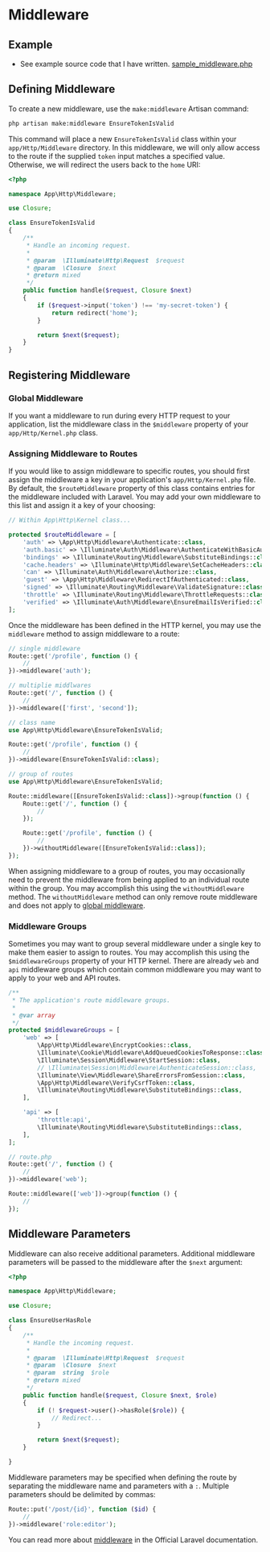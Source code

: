 # Middleware

## Example

- See example source code that I have written. [sample_middleware.php](src/sample_middleware.php)

## Defining Middleware

To create a new middleware, use the `make:middleware` Artisan command:

```bash
php artisan make:middleware EnsureTokenIsValid
```

This command will place a new `EnsureTokenIsValid` class within your `app/Http/Middleware` directory. In this middleware, we will only allow access to the route if the supplied `token` input matches a specified value. Otherwise, we will redirect the users back to the `home` URI:

```php
<?php

namespace App\Http\Middleware;

use Closure;

class EnsureTokenIsValid
{
    /**
     * Handle an incoming request.
     *
     * @param  \Illuminate\Http\Request  $request
     * @param  \Closure  $next
     * @return mixed
     */
    public function handle($request, Closure $next)
    {
        if ($request->input('token') !== 'my-secret-token') {
            return redirect('home');
        }

        return $next($request);
    }
}
```

## Registering Middleware

### Global Middleware

If you want a middleware to run during every HTTP request to your application, list the middleware class in the `$middleware` property of your `app/Http/Kernel.php` class.

### Assigning Middleware to Routes

If you would like to assign middleware to specific routes, you should first assign the middleware a key in your application's `app/Http/Kernel.php` file. By default, the `$routeMiddleware` property of this class contains entries for the middleware included with Laravel. You may add your own middleware to this list and assign it a key of your choosing:

```php
// Within App\Http\Kernel class...

protected $routeMiddleware = [
    'auth' => \App\Http\Middleware\Authenticate::class,
    'auth.basic' => \Illuminate\Auth\Middleware\AuthenticateWithBasicAuth::class,
    'bindings' => \Illuminate\Routing\Middleware\SubstituteBindings::class,
    'cache.headers' => \Illuminate\Http\Middleware\SetCacheHeaders::class,
    'can' => \Illuminate\Auth\Middleware\Authorize::class,
    'guest' => \App\Http\Middleware\RedirectIfAuthenticated::class,
    'signed' => \Illuminate\Routing\Middleware\ValidateSignature::class,
    'throttle' => \Illuminate\Routing\Middleware\ThrottleRequests::class,
    'verified' => \Illuminate\Auth\Middleware\EnsureEmailIsVerified::class,
];
```

Once the middleware has been defined in the HTTP kernel, you may use the `middleware` method to assign middleware to a route:

```php
// single middleware
Route::get('/profile', function () {
    //
})->middleware('auth');

// multiplie middlwares
Route::get('/', function () {
    //
})->middleware(['first', 'second']);

// class name
use App\Http\Middleware\EnsureTokenIsValid;

Route::get('/profile', function () {
    //
})->middleware(EnsureTokenIsValid::class);

// group of routes
use App\Http\Middleware\EnsureTokenIsValid;

Route::middleware([EnsureTokenIsValid::class])->group(function () {
    Route::get('/', function () {
        //
    });

    Route::get('/profile', function () {
        //
    })->withoutMiddleware([EnsureTokenIsValid::class]);
});
```

When assigning middleware to a group of routes, you may occasionally need to prevent the middleware from being applied to an individual route within the group. You may accomplish this using the `withoutMiddleware` method. The `withoutMiddleware` method can only remove route middleware and does not apply to [global middleware](#global-middleware).

### Middleware Groups

Sometimes you may want to group several middleware under a single key to make them easier to assign to routes. You may accomplish this using the `$middlewareGroups` property of your HTTP kernel. There are already `web` and `api` middleware groups which contain common middleware you may want to apply to your web and API routes.

```php
/**
 * The application's route middleware groups.
 *
 * @var array
 */
protected $middlewareGroups = [
    'web' => [
        \App\Http\Middleware\EncryptCookies::class,
        \Illuminate\Cookie\Middleware\AddQueuedCookiesToResponse::class,
        \Illuminate\Session\Middleware\StartSession::class,
        // \Illuminate\Session\Middleware\AuthenticateSession::class,
        \Illuminate\View\Middleware\ShareErrorsFromSession::class,
        \App\Http\Middleware\VerifyCsrfToken::class,
        \Illuminate\Routing\Middleware\SubstituteBindings::class,
    ],

    'api' => [
        'throttle:api',
        \Illuminate\Routing\Middleware\SubstituteBindings::class,
    ],
];

// route.php
Route::get('/', function () {
    //
})->middleware('web');

Route::middleware(['web'])->group(function () {
    //
});
```

## Middleware Parameters

Middleware can also receive additional parameters. Additional middleware parameters will be passed to the middleware after the `$next` argument:

```php
<?php

namespace App\Http\Middleware;

use Closure;

class EnsureUserHasRole
{
    /**
     * Handle the incoming request.
     *
     * @param  \Illuminate\Http\Request  $request
     * @param  \Closure  $next
     * @param  string  $role
     * @return mixed
     */
    public function handle($request, Closure $next, $role)
    {
        if (! $request->user()->hasRole($role)) {
            // Redirect...
        }

        return $next($request);
    }

}
```

Middleware parameters may be specified when defining the route by separating the middleware name and parameters with a `:`. Multiple parameters should be delimited by commas:

```php
Route::put('/post/{id}', function ($id) {
    //
})->middleware('role:editor');
```

You can read more about [middleware](https://laravel.com/docs/8.x/middleware) in the Official Laravel documentation.
